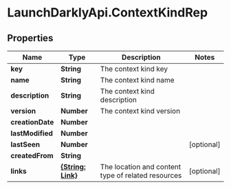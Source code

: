 # LaunchDarklyApi.ContextKindRep

## Properties

Name | Type | Description | Notes
------------ | ------------- | ------------- | -------------
**key** | **String** | The context kind key | 
**name** | **String** | The context kind name | 
**description** | **String** | The context kind description | 
**version** | **Number** | The context kind version | 
**creationDate** | **Number** |  | 
**lastModified** | **Number** |  | 
**lastSeen** | **Number** |  | [optional] 
**createdFrom** | **String** |  | 
**links** | [**{String: Link}**](Link.md) | The location and content type of related resources | [optional] 


